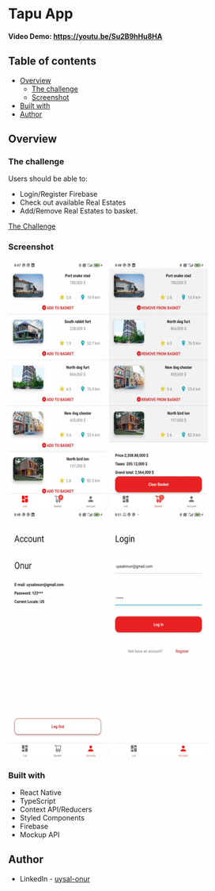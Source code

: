 # Tapu App

#### Video Demo: https://youtu.be/Su2B9hHu8HA

## Table of contents

- [Overview](#overview)
  - [The challenge](#the-challenge)
  - [Screenshot](#screenshot)
- [Built with](#built-with)
- [Author](#author)

## Overview

### The challenge

Users should be able to:

- Login/Register Firebase
- Check out available Real Estates
- Add/Remove Real Estates to basket.

<a href="/challenge/ReactNative.pdf" class="image fit" type="application/pdf">The Challenge</a>

### Screenshot

<img src="/screenshots/home.jpeg" width="200" height="500">
<img src="/screenshots/basket.jpeg" width="200" height="500">
<img src="/screenshots/account.jpeg" width="200" height="500">
<img src="/screenshots/Login.jpeg" width="200" height="500">

### Built with

- React Native
- TypeScript
- Context API/Reducers
- Styled Components
- Firebase
- Mockup API

## Author

- LinkedIn - [uysal-onur](https://www.linkedin.com/in/uysal-onur/)
